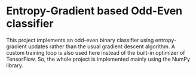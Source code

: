 # Entropy-Gradient based Odd-Even classifier
This project implements an odd-even binary classifier using entropy-gradient updates rather than the usual gradient descent algorithm. A custom training loop is also used here instead of the built-in optimizer of TensorFlow. So, the whole project is implemented mainly using the NumPy library.
